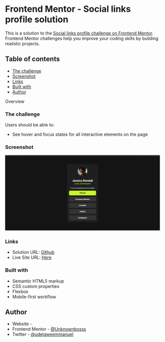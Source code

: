 # Frontend Mentor - Social links profile solution

This is a solution to the [Social links profile challenge on Frontend Mentor](https://www.frontendmentor.io/challenges/social-links-profile-UG32l9m6dQ). Frontend Mentor challenges help you improve your coding skills by building realistic projects. 

## Table of contents


  - [The challenge](#the-challenge)
  - [Screenshot](#screenshot)
  - [Links](#links)
  - [Built with](#built-with)
- [Author](#author)

Overview

### The challenge

Users should be able to:

- See hover and focus states for all interactive elements on the page

### Screenshot

![](assets/images/screenshot.png)

### Links

- Solution URL: [Github](https://github.com/Unknownbosss/Social-links-profile)
- Live Site URL: [Here](https://your-live-site-url.com)


### Built with

- Semantic HTML5 markup
- CSS custom properties
- Flexbox
- Mobile-first workflow


## Author

- Website - [](https://www.your-site.com)
- Frontend Mentor - [@Unknownbosss](https://www.frontendmentor.io/profile/yourusername)
- Twitter - [@udeigweemmanuel](https://www.twitter.com/yourusername)
